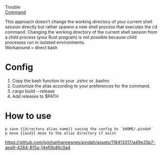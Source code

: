Trouble<br>
[Command](https://doc.rust-lang.org/std/process/struct.Command.html)

This approach doesn't change the working directory of your current shell session directly but rather spawns a new shell process that executes the cd command. Changing the working directory of the current shell session from a child process (your Rust program) is not possible because child processes run in isolated environments.
<br>
Workaround = direct bash

# Config

1. Copy the bash function to your .zshrc or .bashrc
2. Customize the alias according to your preferences for the command.
3. cargo build --release
4. Add releases to $PATH

# How to use

```
p save {{directory alias name}} saving the config to `$HOME/.pindah`
p move {{asd}} move to the alias directory if exist
```

https://github.com/jojohanhannesnes/pindah/assets/118413317/a49e25b7-aea9-4284-815a-14ef0b46c0a4

